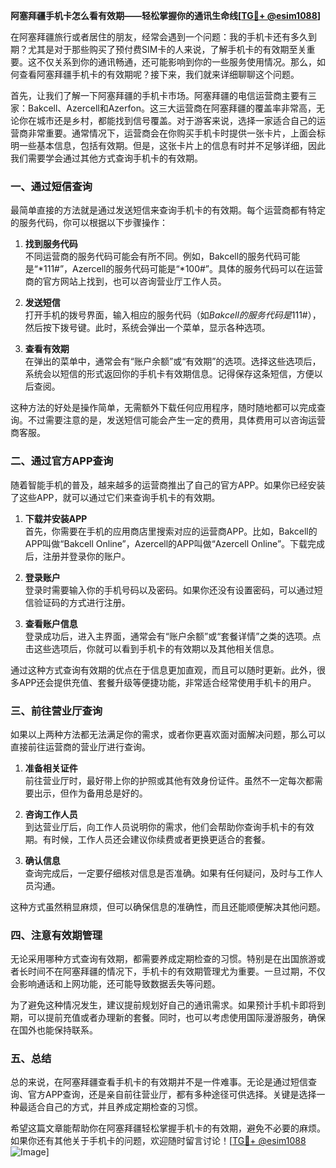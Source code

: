 **阿塞拜疆手机卡怎么看有效期——轻松掌握你的通讯生命线[[TG💪+ @esim1088](https://t.me/s/esim1088)]**

在阿塞拜疆旅行或者居住的朋友，经常会遇到一个问题：我的手机卡还有多久到期？尤其是对于那些购买了预付费SIM卡的人来说，了解手机卡的有效期至关重要。这不仅关系到你的通讯畅通，还可能影响到你的一些服务使用情况。那么，如何查看阿塞拜疆手机卡的有效期呢？接下来，我们就来详细聊聊这个问题。

首先，让我们了解一下阿塞拜疆的手机卡市场。阿塞拜疆的电信运营商主要有三家：Bakcell、Azercell和Azerfon。这三大运营商在阿塞拜疆的覆盖率非常高，无论你在城市还是乡村，都能找到信号覆盖。对于游客来说，选择一家适合自己的运营商非常重要。通常情况下，运营商会在你购买手机卡时提供一张卡片，上面会标明一些基本信息，包括有效期。但是，这张卡片上的信息有时并不足够详细，因此我们需要学会通过其他方式查询手机卡的有效期。

### **一、通过短信查询**

最简单直接的方法就是通过发送短信来查询手机卡的有效期。每个运营商都有特定的服务代码，你可以根据以下步骤操作：

1. **找到服务代码**  
   不同运营商的服务代码可能会有所不同。例如，Bakcell的服务代码可能是“*111#”，Azercell的服务代码可能是“*100#”。具体的服务代码可以在运营商的官方网站上找到，也可以咨询营业厅工作人员。

2. **发送短信**  
   打开手机的拨号界面，输入相应的服务代码（如*Bakcell的服务代码是*111#），然后按下拨号键。此时，系统会弹出一个菜单，显示各种选项。

3. **查看有效期**  
   在弹出的菜单中，通常会有“账户余额”或“有效期”的选项。选择这些选项后，系统会以短信的形式返回你的手机卡有效期信息。记得保存这条短信，方便以后查阅。

这种方法的好处是操作简单，无需额外下载任何应用程序，随时随地都可以完成查询。不过需要注意的是，发送短信可能会产生一定的费用，具体费用可以咨询运营商客服。

### **二、通过官方APP查询**

随着智能手机的普及，越来越多的运营商推出了自己的官方APP。如果你已经安装了这些APP，就可以通过它们来查询手机卡的有效期。

1. **下载并安装APP**  
   首先，你需要在手机的应用商店里搜索对应的运营商APP。比如，Bakcell的APP叫做“Bakcell Online”，Azercell的APP叫做“Azercell Online”。下载完成后，注册并登录你的账户。

2. **登录账户**  
   登录时需要输入你的手机号码以及密码。如果你还没有设置密码，可以通过短信验证码的方式进行注册。

3. **查看账户信息**  
   登录成功后，进入主界面，通常会有“账户余额”或“套餐详情”之类的选项。点击这些选项后，你就可以看到手机卡的有效期以及其他相关信息。

通过这种方式查询有效期的优点在于信息更加直观，而且可以随时更新。此外，很多APP还会提供充值、套餐升级等便捷功能，非常适合经常使用手机卡的用户。

### **三、前往营业厅查询**

如果以上两种方法都无法满足你的需求，或者你更喜欢面对面解决问题，那么可以直接前往运营商的营业厅进行查询。

1. **准备相关证件**  
   前往营业厅时，最好带上你的护照或其他有效身份证件。虽然不一定每次都需要出示，但作为备用总是好的。

2. **咨询工作人员**  
   到达营业厅后，向工作人员说明你的需求，他们会帮助你查询手机卡的有效期。有时候，工作人员还会建议你续费或者更换更适合的套餐。

3. **确认信息**  
   查询完成后，一定要仔细核对信息是否准确。如果有任何疑问，及时与工作人员沟通。

这种方式虽然稍显麻烦，但可以确保信息的准确性，而且还能顺便解决其他问题。

### **四、注意有效期管理**

无论采用哪种方式查询有效期，都需要养成定期检查的习惯。特别是在出国旅游或者长时间不在阿塞拜疆的情况下，手机卡的有效期管理尤为重要。一旦过期，不仅会影响通话和上网功能，还可能导致数据丢失等问题。

为了避免这种情况发生，建议提前规划好自己的通讯需求。如果预计手机卡即将到期，可以提前充值或者办理新的套餐。同时，也可以考虑使用国际漫游服务，确保在国外也能保持联系。

### **五、总结**

总的来说，在阿塞拜疆查看手机卡的有效期并不是一件难事。无论是通过短信查询、官方APP查询，还是亲自前往营业厅，都有多种途径可供选择。关键是选择一种最适合自己的方式，并且养成定期检查的习惯。

希望这篇文章能帮助你在阿塞拜疆轻松掌握手机卡的有效期，避免不必要的麻烦。如果你还有其他关于手机卡的问题，欢迎随时留言讨论！[[TG💪+ @esim1088](https://t.me/s/esim1088) ![Image](https://i.postimg.cc/4NQfJmqS/Snipaste-2025-05-13-00-14-12.png)]